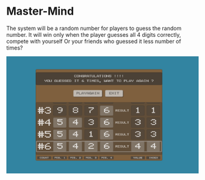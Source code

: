 # Master-Mind
The system will be a random number for players to guess the random number.  It will win only when the player guesses all 4 digits correctly, compete with yourself Or your friends who guessed it less number of times?

<img src="MasterMindCover2.png"/>
